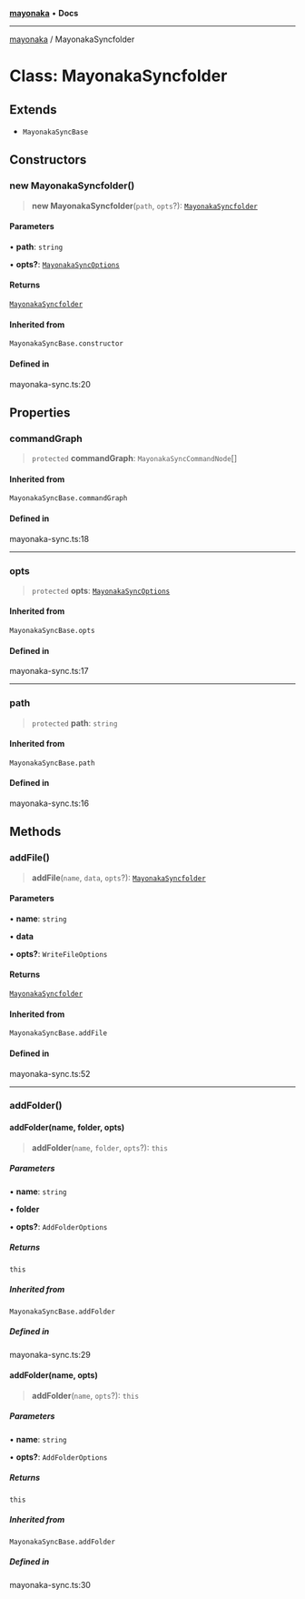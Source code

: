 [**mayonaka**](README.md) • **Docs**

***

[mayonaka](README.md) / MayonakaSyncfolder

# Class: MayonakaSyncfolder

## Extends

- `MayonakaSyncBase`

## Constructors

### new MayonakaSyncfolder()

> **new MayonakaSyncfolder**(`path`, `opts`?): [`MayonakaSyncfolder`](Class.MayonakaSyncfolder.md)

#### Parameters

• **path**: `string`

• **opts?**: [`MayonakaSyncOptions`](TypeAlias.MayonakaSyncOptions.md)

#### Returns

[`MayonakaSyncfolder`](Class.MayonakaSyncfolder.md)

#### Inherited from

`MayonakaSyncBase.constructor`

#### Defined in

mayonaka-sync.ts:20

## Properties

### commandGraph

> `protected` **commandGraph**: `MayonakaSyncCommandNode`[]

#### Inherited from

`MayonakaSyncBase.commandGraph`

#### Defined in

mayonaka-sync.ts:18

***

### opts

> `protected` **opts**: [`MayonakaSyncOptions`](TypeAlias.MayonakaSyncOptions.md)

#### Inherited from

`MayonakaSyncBase.opts`

#### Defined in

mayonaka-sync.ts:17

***

### path

> `protected` **path**: `string`

#### Inherited from

`MayonakaSyncBase.path`

#### Defined in

mayonaka-sync.ts:16

## Methods

### addFile()

> **addFile**(`name`, `data`, `opts`?): [`MayonakaSyncfolder`](Class.MayonakaSyncfolder.md)

#### Parameters

• **name**: `string`

• **data**

• **opts?**: `WriteFileOptions`

#### Returns

[`MayonakaSyncfolder`](Class.MayonakaSyncfolder.md)

#### Inherited from

`MayonakaSyncBase.addFile`

#### Defined in

mayonaka-sync.ts:52

***

### addFolder()

#### addFolder(name, folder, opts)

> **addFolder**(`name`, `folder`, `opts`?): `this`

##### Parameters

• **name**: `string`

• **folder**

• **opts?**: `AddFolderOptions`

##### Returns

`this`

##### Inherited from

`MayonakaSyncBase.addFolder`

##### Defined in

mayonaka-sync.ts:29

#### addFolder(name, opts)

> **addFolder**(`name`, `opts`?): `this`

##### Parameters

• **name**: `string`

• **opts?**: `AddFolderOptions`

##### Returns

`this`

##### Inherited from

`MayonakaSyncBase.addFolder`

##### Defined in

mayonaka-sync.ts:30
